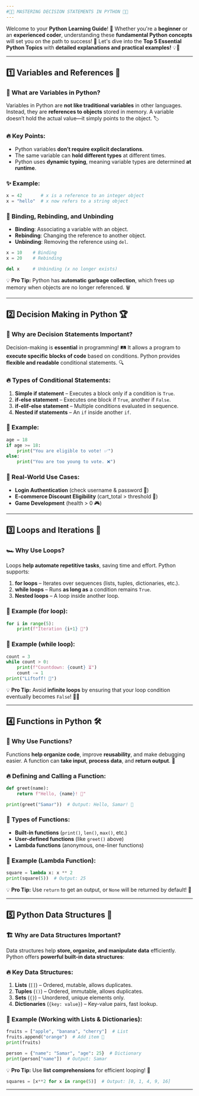 ```yaml
---
#🌟🔮 MASTERING DECISION STATEMENTS IN PYTHON 🔮🌟
---
```

Welcome to your **Python Learning Guide**! 🚀 Whether you're a **beginner** or an **experienced coder**, understanding these **fundamental Python concepts** will set you on the path to success! 🌟 Let's dive into the **Top 5 Essential Python Topics** with **detailed explanations and practical examples!** 💡📜

---

## **1️⃣ Variables and References 🔗**
### 🧐 What are Variables in Python?
Variables in Python are **not like traditional variables** in other languages. Instead, they are **references to objects** stored in memory. A variable doesn’t hold the actual value—it simply points to the object. 🏷️

### 🔥 Key Points:
- Python variables **don’t require explicit declarations**.
- The same variable can **hold different types** at different times.
- Python uses **dynamic typing**, meaning variable types are determined **at runtime**.

### ✨ Example:
```python
x = 42       # x is a reference to an integer object
x = "hello"  # x now refers to a string object
```

### 🔄 Binding, Rebinding, and Unbinding
- **Binding**: Associating a variable with an object.
- **Rebinding**: Changing the reference to another object.
- **Unbinding**: Removing the reference using `del`.

```python
x = 10    # Binding
x = 20    # Rebinding

del x     # Unbinding (x no longer exists)
```

💡 **Pro Tip:** Python has **automatic garbage collection**, which frees up memory when objects are no longer referenced. 🗑️

---

## **2️⃣ Decision Making in Python 🏆**
### 🤔 Why are Decision Statements Important?
Decision-making is **essential** in programming! 🛤️ It allows a program to **execute specific blocks of code** based on conditions. Python provides **flexible and readable** conditional statements. 🔍

### 🔥 Types of Conditional Statements:
1. **Simple if statement** – Executes a block only if a condition is `True`.
2. **if-else statement** – Executes one block if `True`, another if `False`.
3. **if-elif-else statement** – Multiple conditions evaluated in sequence.
4. **Nested if statements** – An `if` inside another `if`.

### 📝 Example:
```python
age = 18
if age >= 18:
    print("You are eligible to vote! ✅")
else:
    print("You are too young to vote. ❌")
```

### 📌 Real-World Use Cases:
- **Login Authentication** (check username & password 🔐)
- **E-commerce Discount Eligibility** (cart_total > threshold 🛒)
- **Game Development** (health > 0 🎮)

---

## **3️⃣ Loops and Iterations 🔄**
### 🏎️ Why Use Loops?
Loops **help automate repetitive tasks**, saving time and effort. Python supports:
1. **for loops** – Iterates over sequences (lists, tuples, dictionaries, etc.).
2. **while loops** – Runs **as long as** a condition remains `True`.
3. **Nested loops** – A loop inside another loop.

### 📝 Example (for loop):
```python
for i in range(5):
    print(f"Iteration {i+1} 🔁")
```

### 📝 Example (while loop):
```python
count = 3
while count > 0:
    print(f"Countdown: {count} ⏳")
    count -= 1
print("Liftoff! 🚀")
```

💡 **Pro Tip:** Avoid **infinite loops** by ensuring that your loop condition eventually becomes `False`! 🔄❌

---

## **4️⃣ Functions in Python 🛠️**
### 🎯 Why Use Functions?
Functions **help organize code**, improve **reusability**, and make debugging easier. A function can **take input**, **process data**, and **return output**. 🎉

### 🔥 Defining and Calling a Function:
```python
def greet(name):
    return f"Hello, {name}! 👋"

print(greet("Samar"))  # Output: Hello, Samar! 👋
```

### 📌 Types of Functions:
- **Built-in functions** (`print()`, `len()`, `max()`, etc.)
- **User-defined functions** (like `greet()` above)
- **Lambda functions** (anonymous, one-liner functions)

### 📝 Example (Lambda Function):
```python
square = lambda x: x ** 2
print(square(5))  # Output: 25
```

💡 **Pro Tip:** Use `return` to get an output, or `None` will be returned by default! 🎯

---

## **5️⃣ Python Data Structures 📂**
### 🏗️ Why are Data Structures Important?
Data structures help **store, organize, and manipulate data** efficiently. Python offers **powerful built-in data structures**:

### 🔥 Key Data Structures:
1. **Lists** (`[]`) – Ordered, mutable, allows duplicates.
2. **Tuples** (`()`) – Ordered, immutable, allows duplicates.
3. **Sets** (`{}`) – Unordered, unique elements only.
4. **Dictionaries** (`{key: value}`) – Key-value pairs, fast lookup.

### 📝 Example (Working with Lists & Dictionaries):
```python
fruits = ["apple", "banana", "cherry"]  # List
fruits.append("orange")  # Add item 🍊
print(fruits)

person = {"name": "Samar", "age": 25}  # Dictionary
print(person["name"])  # Output: Samar
```

💡 **Pro Tip:** Use **list comprehensions** for efficient looping! 🚀
```python
squares = [x**2 for x in range(5)]  # Output: [0, 1, 4, 9, 16]
```

---

